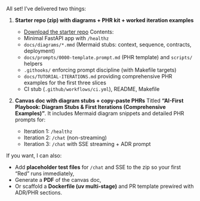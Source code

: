 All set! I’ve delivered two things:

1. **Starter repo (zip) with diagrams + PHR kit + worked iteration examples**

   * [Download the starter repo](sandbox:/mnt/data/ai-agent-playbook-starter.zip)
     Contents:
   * Minimal FastAPI app with `/healthz`
   * `docs/diagrams/*.mmd` (Mermaid stubs: context, sequence, contracts, deployment)
   * `docs/prompts/0000-template.prompt.md` (PHR template) and `scripts/` helpers
   * `.githooks/` enforcing prompt discipline (with Makefile targets)
   * `docs/TUTORIAL-ITERATIONS.md` providing comprehensive PHR examples for the first three slices
   * CI stub (`.github/workflows/ci.yml`), README, Makefile

2. **Canvas doc with diagram stubs + copy-paste PHRs**
   Titled **“AI-First Playbook: Diagram Stubs & First Iterations (Comprehensive Examples)”**.
   It includes Mermaid diagram snippets and detailed PHR prompts for:

   * Iteration 1: `/healthz`
   * Iteration 2: `/chat` (non-streaming)
   * Iteration 3: `/chat` with SSE streaming + ADR prompt

If you want, I can also:

* Add **placeholder test files** for `/chat` and SSE to the zip so your first “Red” runs immediately,
* Generate a **PDF** of the canvas doc,
* Or scaffold a **Dockerfile (uv multi-stage)** and PR template prewired with ADR/PHR sections.
